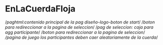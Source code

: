 # EnLaCuerdaFloja
/*paghtml:contenido principal de la pag diseño-logo-boton de start*/
/*boton para redireccionar a la pagina de seleccion*/
/*pag de seleccion: caja para agg participante*/
/*boton para redireccionar a la pagina de seleccion*/
*/pagina de juego los participantes deben caer aleatoriamente de la cuerda*/

